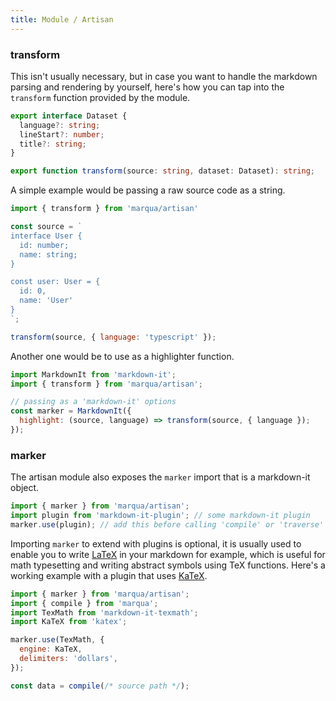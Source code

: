 ```yaml
---
title: Module / Artisan
---
```


### transform

This isn't usually necessary, but in case you want to handle the markdown parsing and rendering by yourself, here's how you can tap into the `transform` function provided by the module.

```typescript
export interface Dataset {
  language?: string;
  lineStart?: number;
  title?: string;
}

export function transform(source: string, dataset: Dataset): string;
```

A simple example would be passing a raw source code as a string.

```javascript
import { transform } from 'marqua/artisan'

const source = `
interface User {
  id: number;
  name: string;
}

const user: User = {
  id: 0,
  name: 'User'
}
`;

transform(source, { language: 'typescript' });
```

Another one would be to use as a highlighter function.

```javascript
import MarkdownIt from 'markdown-it';
import { transform } from 'marqua/artisan';

// passing as a 'markdown-it' options
const marker = MarkdownIt({
  highlight: (source, language) => transform(source, { language });
});
```

### marker

The artisan module also exposes the `marker` import that is a markdown-it object.

```javascript
import { marker } from 'marqua/artisan';
import plugin from 'markdown-it-plugin'; // some markdown-it plugin
marker.use(plugin); // add this before calling 'compile' or 'traverse'
```

Importing `marker` to extend with plugins is optional, it is usually used to enable you to write [LaTeX](https://www.latex-project.org/) in your markdown for example, which is useful for math typesetting and writing abstract symbols using TeX functions. Here's a working example with a plugin that uses [KaTeX](https://katex.org/).

```javascript
import { marker } from 'marqua/artisan';
import { compile } from 'marqua';
import TexMath from 'markdown-it-texmath';
import KaTeX from 'katex';

marker.use(TexMath, {
  engine: KaTeX,
  delimiters: 'dollars',
});

const data = compile(/* source path */);
```
